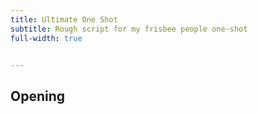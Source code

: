 ```yaml
---
title: Ultimate One Shot
subtitle: Rough script for my frisbee people one-shot
full-width: true


---
```


## Opening
